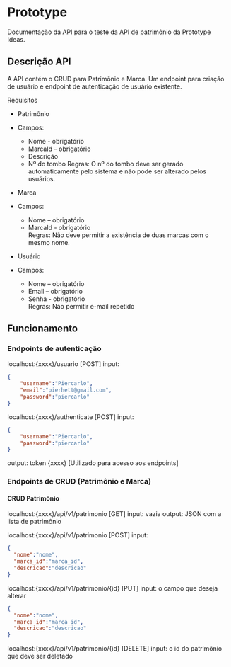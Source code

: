 # Prototype

Documentação da API para o teste da API de patrimônio da Prototype Ideas.

## Descrição API

A API contém o CRUD para Patrimônio e Marca. Um endpoint para criação de usuário e endpoint de autenticação de usuário existente.

Requisitos  
- Patrimônio  
- Campos:  
  - Nome - obrigatório  
  - MarcaId – obrigatório 
  - Descrição  
  - Nº do tombo 
Regras: O nº do tombo deve ser gerado automaticamente pelo sistema e não pode ser alterado pelos usuários.  

- Marca  
- Campos:  
   - Nome – obrigatório  
   - MarcaId - obrigatório  
Regras: Não deve permitir a existência de duas marcas com o mesmo nome.  

- Usuário 
-  Campos:  
   - Nome – obrigatório  
   - Email – obrigatório  
   - Senha - obrigatório  
Regras: Não permitir e-mail repetido 

## Funcionamento 

### Endpoints de autenticação

localhost:{xxxx}/usuario [POST] 
input:
```json 
{
    "username":"Piercarlo",
    "email":"pierhett@gmail.com",
    "password":"piercarlo"
}
```
localhost:{xxxx}/authenticate [POST]
input:
```json 
{
    "username":"Piercarlo",
    "password":"piercarlo"
}
```
output: token {xxxx} [Utilizado para acesso aos endpoints]

### Endpoints de CRUD (Patrimônio e Marca)

#### CRUD Patrimônio

localhost:{xxxx}/api/v1/patrimonio [GET]
input: vazia
output: JSON com a lista de patrimônio

localhost:{xxxx}/api/v1/patrimonio [POST]
input:

```json
{
  "nome":"nome",
  "marca_id":"marca_id",
  "descricao":"descricao"
}
``` 
localhost:{xxxx}/api/v1/patrimonio/{id} [PUT]
input: o campo que deseja alterar
```json
{
  "nome":"nome",
  "marca_id":"marca_id",
  "descricao":"descricao"
}
```
localhost:{xxxx}/api/v1/patrimonio/{id} [DELETE]
input: o id do patrimônio que deve ser deletado
